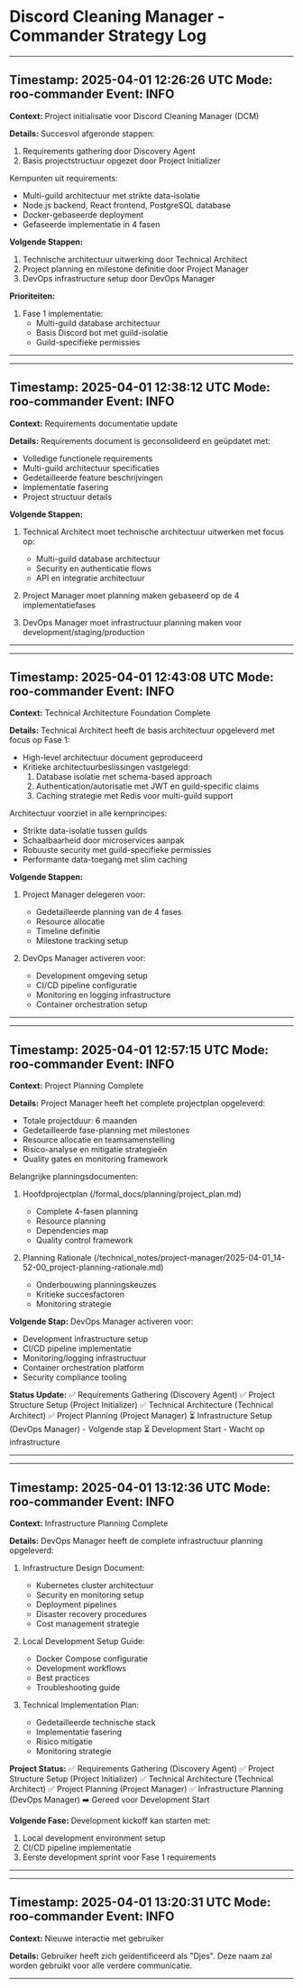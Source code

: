 # Discord Cleaning Manager - Commander Strategy Log

---
Timestamp: 2025-04-01 12:26:26 UTC
Mode: roo-commander
Event: INFO
---

**Context:** Project initialisatie voor Discord Cleaning Manager (DCM)

**Details:**
Succesvol afgeronde stappen:
1. Requirements gathering door Discovery Agent
2. Basis projectstructuur opgezet door Project Initializer

Kernpunten uit requirements:
- Multi-guild architectuur met strikte data-isolatie
- Node.js backend, React frontend, PostgreSQL database
- Docker-gebaseerde deployment
- Gefaseerde implementatie in 4 fasen

**Volgende Stappen:**
1. Technische architectuur uitwerking door Technical Architect
2. Project planning en milestone definitie door Project Manager
3. DevOps infrastructure setup door DevOps Manager

**Prioriteiten:**
1. Fase 1 implementatie:
   - Multi-guild database architectuur
   - Basis Discord bot met guild-isolatie
   - Guild-specifieke permissies

---

---
Timestamp: 2025-04-01 12:38:12 UTC
Mode: roo-commander
Event: INFO
---

**Context:** Requirements documentatie update

**Details:**
Requirements document is geconsolideerd en geüpdatet met:
- Volledige functionele requirements
- Multi-guild architectuur specificaties
- Gedetailleerde feature beschrijvingen
- Implementatie fasering
- Project structuur details

**Volgende Stappen:**
1. Technical Architect moet technische architectuur uitwerken met focus op:
   - Multi-guild database architectuur
   - Security en authenticatie flows
   - API en integratie architectuur
   
2. Project Manager moet planning maken gebaseerd op de 4 implementatiefases
3. DevOps Manager moet infrastructuur planning maken voor development/staging/production

---

---
Timestamp: 2025-04-01 12:43:08 UTC
Mode: roo-commander
Event: INFO
---

**Context:** Technical Architecture Foundation Complete

**Details:**
Technical Architect heeft de basis architectuur opgeleverd met focus op Fase 1:
- High-level architectuur document geproduceerd
- Kritieke architectuurbeslissingen vastgelegd:
  1. Database isolatie met schema-based approach
  2. Authentication/autorisatie met JWT en guild-specific claims
  3. Caching strategie met Redis voor multi-guild support

Architectuur voorziet in alle kernprincipes:
- Strikte data-isolatie tussen guilds
- Schaalbaarheid door microservices aanpak
- Robuuste security met guild-specifieke permissies
- Performante data-toegang met slim caching

**Volgende Stappen:**
1. Project Manager delegeren voor:
   - Gedetailleerde planning van de 4 fases
   - Resource allocatie
   - Timeline definitie
   - Milestone tracking setup

2. DevOps Manager activeren voor:
   - Development omgeving setup
   - CI/CD pipeline configuratie
   - Monitoring en logging infrastructure
   - Container orchestration setup

---

---
Timestamp: 2025-04-01 12:57:15 UTC
Mode: roo-commander
Event: INFO
---

**Context:** Project Planning Complete

**Details:**
Project Manager heeft het complete projectplan opgeleverd:
- Totale projectduur: 6 maanden
- Gedetailleerde fase-planning met milestones
- Resource allocatie en teamsamenstelling
- Risico-analyse en mitigatie strategieën
- Quality gates en monitoring framework

Belangrijke planningsdocumenten:
1. Hoofdprojectplan (/formal_docs/planning/project_plan.md)
   - Complete 4-fasen planning
   - Resource planning
   - Dependencies map
   - Quality control framework

2. Planning Rationale (/technical_notes/project-manager/2025-04-01_14-52-00_project-planning-rationale.md)
   - Onderbouwing planningskeuzes
   - Kritieke succesfactoren
   - Monitoring strategie

**Volgende Stap:**
DevOps Manager activeren voor:
- Development infrastructure setup
- CI/CD pipeline implementatie
- Monitoring/logging infrastructuur
- Container orchestration platform
- Security compliance tooling

**Status Update:**
✅ Requirements Gathering (Discovery Agent)
✅ Project Structure Setup (Project Initializer)
✅ Technical Architecture (Technical Architect)
✅ Project Planning (Project Manager)
⏳ Infrastructure Setup (DevOps Manager) - Volgende stap
⏳ Development Start - Wacht op infrastructure

---

---
Timestamp: 2025-04-01 13:12:36 UTC
Mode: roo-commander
Event: INFO
---

**Context:** Infrastructure Planning Complete

**Details:**
DevOps Manager heeft de complete infrastructuur planning opgeleverd:

1. Infrastructure Design Document:
   - Kubernetes cluster architectuur
   - Security en monitoring setup
   - Deployment pipelines
   - Disaster recovery procedures
   - Cost management strategie

2. Local Development Setup Guide:
   - Docker Compose configuratie
   - Development workflows
   - Best practices
   - Troubleshooting guide

3. Technical Implementation Plan:
   - Gedetailleerde technische stack
   - Implementatie fasering
   - Risico mitigatie
   - Monitoring strategie

**Project Status:**
✅ Requirements Gathering (Discovery Agent)
✅ Project Structure Setup (Project Initializer)
✅ Technical Architecture (Technical Architect)
✅ Project Planning (Project Manager)
✅ Infrastructure Planning (DevOps Manager)
➡️ Gereed voor Development Start

**Volgende Fase:**
Development kickoff kan starten met:
1. Local development environment setup
2. CI/CD pipeline implementatie
3. Eerste development sprint voor Fase 1 requirements

---

---
Timestamp: 2025-04-01 13:20:31 UTC
Mode: roo-commander
Event: INFO
---

**Context:** Nieuwe interactie met gebruiker

**Details:**
Gebruiker heeft zich geïdentificeerd als "Djes". Deze naam zal worden gebruikt voor alle verdere communicatie.

---
